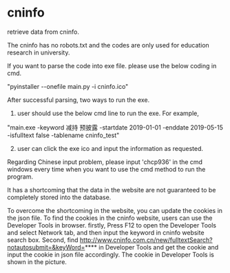 # cninfo
retrieve data from cninfo.

The cninfo has no robots.txt and the codes are only used for education research in university.

If you want to parse the code into exe file. please use the below coding in cmd.

"pyinstaller --onefile main.py -i cninfo.ico"

After successful parsing, two ways to run the exe.

1. user should use the below cmd line to run the exe. For example,

"main.exe -keyword 减持 预披露 -startdate 2019-01-01 -enddate 2019-05-15 -isfulltext false -tablename cninfo_test"

2. user can click the exe ico and input the information as requested.

Regarding Chinese input problem, please input 'chcp936' in the cmd windows every time when you want to use the cmd method to run the program.

It has a shortcoming that the data in the website are not guaranteed to be completely stored into the database.

To overcome the shortcoming in the website, you can update the cookies in the json file. To find the cookies in the cninfo website, users can use the Developer Tools in browser. firstly, Press F12 to open the Developer Tools and select Network tab, and then input the keyword in cninfo website search box. Second, find http://www.cninfo.com.cn/new/fulltextSearch?notautosubmit=&keyWord=**** in Developer Tools and get the cookie and input the cookie in json file accordingly. The cookie in Developer Tools is shown in the picture.
